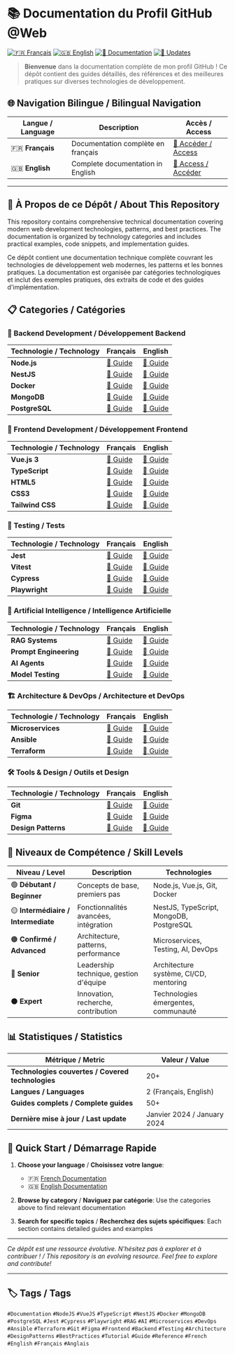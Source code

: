 # 📚 Documentation du Profil GitHub @Web

[![🇫🇷 Français](https://img.shields.io/badge/🇫🇷%20Français-Available-green?style=for-the-badge)](./fr/README.md)
[![🇬🇧 English](https://img.shields.io/badge/🇬🇧%20English-Available-blue?style=for-the-badge)](./en/README.md)
[![📖 Documentation](https://img.shields.io/badge/📖%20Documentation-Complete-success?style=for-the-badge)](./fr/README.md)
[![🔄 Updates](https://img.shields.io/badge/🔄%20Updates-January%202024-orange?style=for-the-badge)](./fr/README.md)

> **Bienvenue** dans la documentation complète de mon profil GitHub ! Ce dépôt contient des guides détaillés, des références et des meilleures pratiques sur diverses technologies de développement.

## 🌐 Navigation Bilingue / Bilingual Navigation

| Langue / Language | Description | Accès / Access |
|-------------------|-------------|----------------|
| 🇫🇷 **Français** | Documentation complète en français | [📖 Accéder / Access](./fr/README.md) |
| 🇬🇧 **English** | Complete documentation in English | [📖 Access / Accéder](./en/README.md) |

---

## 🎯 À Propos de ce Dépôt / About This Repository

This repository contains comprehensive technical documentation covering modern web development technologies, patterns, and best practices. The documentation is organized by technology categories and includes practical examples, code snippets, and implementation guides.

Ce dépôt contient une documentation technique complète couvrant les technologies de développement web modernes, les patterns et les bonnes pratiques. La documentation est organisée par catégories technologiques et inclut des exemples pratiques, des extraits de code et des guides d'implémentation.

## 📋 Categories / Catégories

### 🚀 Backend Development / Développement Backend
| Technologie / Technology | Français | English |
|---------------------------|----------|---------|
| **Node.js** | [📖 Guide](./fr/nodejs/README.md) | [📖 Guide](./en/nodejs/README.md) |
| **NestJS** | [📖 Guide](./fr/nestjs/README.md) | [📖 Guide](./en/nestjs/README.md) |
| **Docker** | [📖 Guide](./fr/docker/README.md) | [📖 Guide](./en/docker/README.md) |
| **MongoDB** | [📖 Guide](./fr/databases/mongodb.md) | [📖 Guide](./en/databases/mongodb.md) |
| **PostgreSQL** | [📖 Guide](./fr/databases/postgresql.md) | [📖 Guide](./en/databases/postgresql.md) |

### 🎨 Frontend Development / Développement Frontend
| Technologie / Technology | Français | English |
|---------------------------|----------|---------|
| **Vue.js 3** | [📖 Guide](./fr/vuejs/README.md) | [📖 Guide](./en/vuejs/README.md) |
| **TypeScript** | [📖 Guide](./fr/typescript/README.md) | [📖 Guide](./en/typescript/README.md) |
| **HTML5** | [📖 Guide](./fr/frontend/html5.md) | [📖 Guide](./en/frontend/html5.md) |
| **CSS3** | [📖 Guide](./fr/frontend/css3.md) | [📖 Guide](./en/frontend/css3.md) |
| **Tailwind CSS** | [📖 Guide](./fr/frontend/tailwind.md) | [📖 Guide](./en/frontend/tailwind.md) |

### 🧪 Testing / Tests
| Technologie / Technology | Français | English |
|---------------------------|----------|---------|
| **Jest** | [📖 Guide](./fr/testing/jest.md) | [📖 Guide](./en/testing/jest.md) |
| **Vitest** | [📖 Guide](./fr/testing/vitest.md) | [📖 Guide](./en/testing/vitest.md) |
| **Cypress** | [📖 Guide](./fr/testing/cypress.md) | [📖 Guide](./en/testing/cypress.md) |
| **Playwright** | [📖 Guide](./fr/testing/playwright.md) | [📖 Guide](./en/testing/playwright.md) |

### 🤖 Artificial Intelligence / Intelligence Artificielle
| Technologie / Technology | Français | English |
|---------------------------|----------|---------|
| **RAG Systems** | [📖 Guide](./fr/ai/rag-systems.md) | [📖 Guide](./en/ai/rag-systems.md) |
| **Prompt Engineering** | [📖 Guide](./fr/ai/prompt-engineering.md) | [📖 Guide](./en/ai/prompt-engineering.md) |
| **AI Agents** | [📖 Guide](./fr/ai/ai-agents.md) | [📖 Guide](./en/ai/ai-agents.md) |
| **Model Testing** | [📖 Guide](./fr/ai/model-testing.md) | [📖 Guide](./en/ai/model-testing.md) |

### 🏗️ Architecture & DevOps / Architecture et DevOps
| Technologie / Technology | Français | English |
|---------------------------|----------|---------|
| **Microservices** | [📖 Guide](./fr/architecture/microservices-complete-guide.md) | [📖 Guide](./en/architecture/microservices-complete-guide.md) |
| **Ansible** | [📖 Guide](./fr/devops/ansible.md) | [📖 Guide](./en/devops/ansible.md) |
| **Terraform** | [📖 Guide](./fr/devops/terraform.md) | [📖 Guide](./en/devops/terraform.md) |

### 🛠️ Tools & Design / Outils et Design
| Technologie / Technology | Français | English |
|---------------------------|----------|---------|
| **Git** | [📖 Guide](./fr/git/README.md) | [📖 Guide](./en/git/README.md) |
| **Figma** | [📖 Guide](./fr/design/README.md) | [📖 Guide](./en/design/README.md) |
| **Design Patterns** | [📖 Guide](./fr/patterns/README.md) | [📖 Guide](./en/patterns/README.md) |

## 🎯 Niveaux de Compétence / Skill Levels

| Niveau / Level | Description | Technologies |
|----------------|-------------|--------------|
| 🟢 **Débutant / Beginner** | Concepts de base, premiers pas | Node.js, Vue.js, Git, Docker |
| 🟡 **Intermédiaire / Intermediate** | Fonctionnalités avancées, intégration | NestJS, TypeScript, MongoDB, PostgreSQL |
| 🟠 **Confirmé / Advanced** | Architecture, patterns, performance | Microservices, Testing, AI, DevOps |
| 🔴 **Senior** | Leadership technique, gestion d'équipe | Architecture système, CI/CD, mentoring |
| ⚫ **Expert** | Innovation, recherche, contribution | Technologies émergentes, communauté |

## 📊 Statistiques / Statistics

| Métrique / Metric | Valeur / Value |
|-------------------|----------------|
| **Technologies couvertes / Covered technologies** | 20+ |
| **Langues / Languages** | 2 (Français, English) |
| **Guides complets / Complete guides** | 50+ |
| **Dernière mise à jour / Last update** | Janvier 2024 / January 2024 |

## 🚀 Quick Start / Démarrage Rapide

1. **Choose your language** / **Choisissez votre langue**:
   - 🇫🇷 [French Documentation](./fr/README.md)
   - 🇬🇧 [English Documentation](./en/README.md)

2. **Browse by category** / **Naviguez par catégorie**: Use the categories above to find relevant documentation

3. **Search for specific topics** / **Recherchez des sujets spécifiques**: Each section contains detailed guides and examples

---

*Ce dépôt est une ressource évolutive. N'hésitez pas à explorer et à contribuer ! / This repository is an evolving resource. Feel free to explore and contribute!*

---

## 🏷️ Tags / Tags

`#Documentation` `#NodeJS` `#VueJS` `#TypeScript` `#NestJS` `#Docker` `#MongoDB` `#PostgreSQL` `#Jest` `#Cypress` `#Playwright` `#RAG` `#AI` `#Microservices` `#DevOps` `#Ansible` `#Terraform` `#Git` `#Figma` `#Frontend` `#Backend` `#Testing` `#Architecture` `#DesignPatterns` `#BestPractices` `#Tutorial` `#Guide` `#Reference` `#French` `#English` `#Français` `#Anglais`
